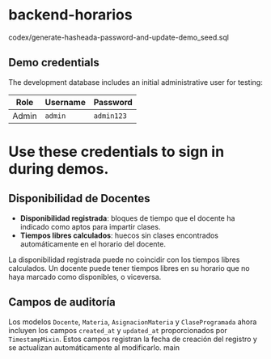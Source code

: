# backend-horarios
 codex/generate-hasheada-password-and-update-demo_seed.sql
## Demo credentials

The development database includes an initial administrative user for testing:

| Role  | Username | Password  |
|-------|----------|-----------|
| Admin | `admin`  | `admin123` |

Use these credentials to sign in during demos.
=======
## Disponibilidad de Docentes

- **Disponibilidad registrada**: bloques de tiempo que el docente ha indicado como aptos para impartir clases.
- **Tiempos libres calculados**: huecos sin clases encontrados automáticamente en el horario del docente.

La disponibilidad registrada puede no coincidir con los tiempos libres calculados. Un docente puede tener
tiempos libres en su horario que no haya marcado como disponibles, o viceversa.

## Campos de auditoría

Los modelos `Docente`, `Materia`, `AsignacionMateria` y `ClaseProgramada` ahora incluyen los campos
`created_at` y `updated_at` proporcionados por `TimestampMixin`. Estos campos registran la fecha de creación
del registro y se actualizan automáticamente al modificarlo.
 main

